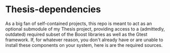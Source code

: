 Thesis-dependencies
===================

As a big fan of self-contained projects, this repo is meant to act as an 
optional submodule of my Thesis project, providing access to a (admittedly, 
outdated) required subset of the Boost libraries as well as the Gtest 
framework.  If, for whatever reason, you don't already have or are unable to 
install these components on your system, here is are the required sources.

